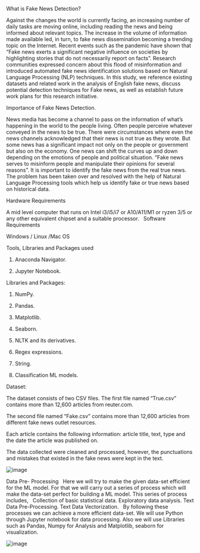 What is Fake News Detection?

Against the changes the world is currently facing, an increasing number of daily tasks are moving online, including reading the news and being informed about relevant topics. The increase in the volume of information made available led, in turn, to fake news dissemination becoming a trending topic on the Internet. Recent events such as the pandemic have shown that “Fake news exerts a significant negative influence on societies by highlighting stories that do not necessarily report on facts”. Research communities expressed concern about this flood  of  misinformation  and  introduced  automated fake  news  identification  solutions  based  on  Natural Language Processing (NLP) techniques. In this study, we reference existing datasets and related work in the analysis of English fake news, discuss potential detection techniques for Fake news, as well as establish future work plans for this research initiative.

Importance of Fake News Detection.

News media has become a channel to pass on the information of what’s happening in the world to the people living. Often people perceive whatever conveyed in the news to be true. There were circumstances where even the news channels acknowledged that their news is not true as they wrote. But some news has a significant impact not only on the people or government but also on the economy. One news can shift the curves up and down depending on the emotions of people and political situation.
	“Fake news serves to misinform people and manipulate their opinions for several reasons”.
	It is important to identify the fake news from the real true news. The problem has been taken over and resolved with the help of Natural Language Processing tools which help us identify fake or true news based on historical data. 

Hardware Requirements 

A mid level computer that runs on Intel i3/i5/i7 or A10/A11/M1 or ryzen 3/5 or any other equivalent chipset and a suitable processor.
 
Software Requirements 

Windows / Linux /Mac OS

Tools, Libraries and Packages used

1. Anaconda Navigator.

2. Jupyter Notebook.

Libraries and Packages:

1. NumPy.

2. Pandas.

3. Matplotlib.

4. Seaborn.

5. NLTK and its derivatives.

6. Regex expressions.

7. String.

8. Classification ML models.



Dataset:

The dataset consists of two CSV files. The first file named “True.csv” contains more than 12,600 articles from reuter.com. 

The second file named “Fake.csv” contains more than 12,600 articles from different fake news outlet resources. 

Each article contains the following information: article title, text, type and the date the article was published on. 

The data collected were cleaned and processed, however, the punctuations and mistakes that existed in the fake news were kept in the text.

![image](https://github.com/Anirudh-Shukla/Machine-Learning-Approaches-for-Misinformation-Detection/assets/136250552/f959169a-ab11-471b-ae36-0e576490a218)

Data Pre- Processing
 
Here we will try to make the given data-set efficient for the ML model. For that we will carry out a series of process which will make the data-set perfect for building a ML model. This series of process includes,
 
	Collection of basic statistical data.
	Exploratory data analysis.
	Text Data Pre-Processing.
	Text Data Vectorization.
 
By following these processes we can achieve a more efficient data-set. We will use Python through Jupyter notebook for data processing. Also we will use Libraries such as Pandas, Numpy for Analysis and Matplotlib, seaborn for visualization. 


![image](https://github.com/Anirudh-Shukla/Machine-Learning-Approaches-for-Misinformation-Detection/assets/136250552/75861fd9-0b8d-4f3a-9182-f75aacf752e0)
